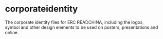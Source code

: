 # corporateidentity
The corporate identity files for ERC READCHINA, including the logos, symbol and other design elements to be used on posters, presentations and online.  
